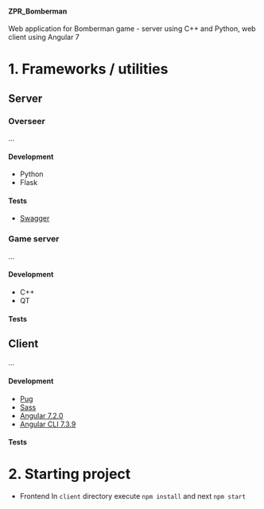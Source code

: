 #### ZPR_Bomberman
Web application for Bomberman game - server using C++ and Python, web client using Angular 7

# 1. Frameworks / utilities
## Server
### Overseer
...
#### Development
* Python
* Flask

#### Tests
* [Swagger](https://swagger.io/)

### Game server
...
#### Development
* C++
* QT

#### Tests

## Client
...
#### Development
* [Pug](https://pugjs.org)  
* [Sass](https://sass-lang.com/)    
* [Angular 7.2.0](https://angular.io/)   
* [Angular CLI 7.3.9](https://cli.angular.io/)  

#### Tests

# 2. Starting project
- Frontend
In `client` directory execute `npm install` and next `npm start`
